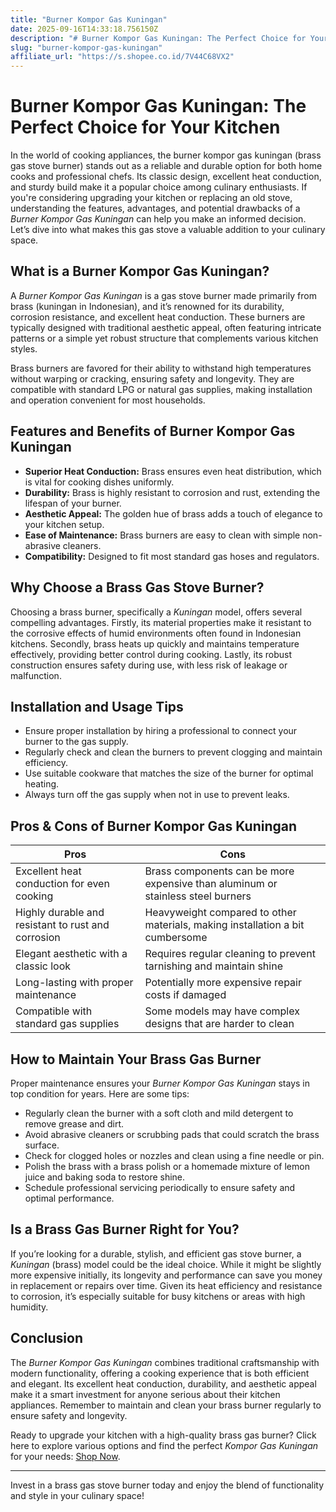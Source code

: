 ```yaml
---
title: "Burner Kompor Gas Kuningan"
date: 2025-09-16T14:33:18.756150Z
description: "# Burner Kompor Gas Kuningan: The Perfect Choice for Your Kitchen..."
slug: "burner-kompor-gas-kuningan"
affiliate_url: "https://s.shopee.co.id/7V44C68VX2"
---
```

# Burner Kompor Gas Kuningan: The Perfect Choice for Your Kitchen

In the world of cooking appliances, the burner kompor gas kuningan (brass gas stove burner) stands out as a reliable and durable option for both home cooks and professional chefs. Its classic design, excellent heat conduction, and sturdy build make it a popular choice among culinary enthusiasts. If you're considering upgrading your kitchen or replacing an old stove, understanding the features, advantages, and potential drawbacks of a *Burner Kompor Gas Kuningan* can help you make an informed decision. Let’s dive into what makes this gas stove a valuable addition to your culinary space.

## What is a Burner Kompor Gas Kuningan?

A *Burner Kompor Gas Kuningan* is a gas stove burner made primarily from brass (kuningan in Indonesian), and it’s renowned for its durability, corrosion resistance, and excellent heat conduction. These burners are typically designed with traditional aesthetic appeal, often featuring intricate patterns or a simple yet robust structure that complements various kitchen styles.

Brass burners are favored for their ability to withstand high temperatures without warping or cracking, ensuring safety and longevity. They are compatible with standard LPG or natural gas supplies, making installation and operation convenient for most households.

## Features and Benefits of Burner Kompor Gas Kuningan

- **Superior Heat Conduction:** Brass ensures even heat distribution, which is vital for cooking dishes uniformly.
- **Durability:** Brass is highly resistant to corrosion and rust, extending the lifespan of your burner.
- **Aesthetic Appeal:** The golden hue of brass adds a touch of elegance to your kitchen setup.
- **Ease of Maintenance:** Brass burners are easy to clean with simple non-abrasive cleaners.
- **Compatibility:** Designed to fit most standard gas hoses and regulators.

## Why Choose a Brass Gas Stove Burner?

Choosing a brass burner, specifically a *Kuningan* model, offers several compelling advantages. Firstly, its material properties make it resistant to the corrosive effects of humid environments often found in Indonesian kitchens. Secondly, brass heats up quickly and maintains temperature effectively, providing better control during cooking. Lastly, its robust construction ensures safety during use, with less risk of leakage or malfunction.

## Installation and Usage Tips

- Ensure proper installation by hiring a professional to connect your burner to the gas supply.
- Regularly check and clean the burners to prevent clogging and maintain efficiency.
- Use suitable cookware that matches the size of the burner for optimal heating.
- Always turn off the gas supply when not in use to prevent leaks.

## Pros & Cons of Burner Kompor Gas Kuningan

| **Pros** | **Cons** |
|------------|------------|
| Excellent heat conduction for even cooking | Brass components can be more expensive than aluminum or stainless steel burners |
| Highly durable and resistant to rust and corrosion | Heavyweight compared to other materials, making installation a bit cumbersome |
| Elegant aesthetic with a classic look | Requires regular cleaning to prevent tarnishing and maintain shine |
| Long-lasting with proper maintenance | Potentially more expensive repair costs if damaged |
| Compatible with standard gas supplies | Some models may have complex designs that are harder to clean |

## How to Maintain Your Brass Gas Burner

Proper maintenance ensures your *Burner Kompor Gas Kuningan* stays in top condition for years. Here are some tips:
- Regularly clean the burner with a soft cloth and mild detergent to remove grease and dirt.
- Avoid abrasive cleaners or scrubbing pads that could scratch the brass surface.
- Check for clogged holes or nozzles and clean using a fine needle or pin.
- Polish the brass with a brass polish or a homemade mixture of lemon juice and baking soda to restore shine.
- Schedule professional servicing periodically to ensure safety and optimal performance.

## Is a Brass Gas Burner Right for You?

If you’re looking for a durable, stylish, and efficient gas stove burner, a *Kuningan* (brass) model could be the ideal choice. While it might be slightly more expensive initially, its longevity and performance can save you money in replacement or repairs over time. Given its heat efficiency and resistance to corrosion, it’s especially suitable for busy kitchens or areas with high humidity.

## Conclusion

The *Burner Kompor Gas Kuningan* combines traditional craftsmanship with modern functionality, offering a cooking experience that is both efficient and elegant. Its excellent heat conduction, durability, and aesthetic appeal make it a smart investment for anyone serious about their kitchen appliances. Remember to maintain and clean your brass burner regularly to ensure safety and longevity.

Ready to upgrade your kitchen with a high-quality brass gas burner? Click here to explore various options and find the perfect *Kompor Gas Kuningan* for your needs: [Shop Now](https://s.shopee.co.id/7V44C68VX2).

---

Invest in a brass gas stove burner today and enjoy the blend of functionality and style in your culinary space!